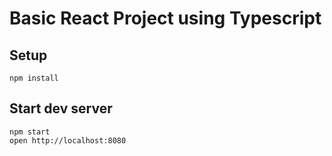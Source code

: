 # Basic React Project using Typescript

## Setup

```
npm install
```

## Start dev server

```
npm start
open http://localhost:8080
```
